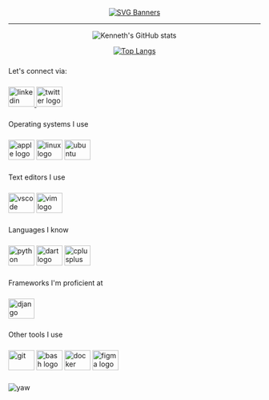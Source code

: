 <div align='center'>

[![SVG Banners](https://svg-banners.vercel.app/api?type=typeWriter&text1=Hi%20👋%20I'm%20Kenneth%20Yaw%20Obeng&width=1000&height=150)](https://github.com/Akshay090/svg-banners)
</div>

---
<div align="center">

![Kenneth's GitHub stats](https://github-readme-stats.vercel.app/api?username=yawok&theme=dark&show_icons=true&count_private=true)

[![Top Langs](https://github-readme-stats.vercel.app/api/top-langs/?username=yawok&layout=compact&theme=dark&count_private=true&show_icons=true)](https://github.com/anuraghazra/github-readme-stats)

</div>

###

<p align="left">Let's connect via:</p>

###

<div align="left">
  <a href="https://www.linkedin.com/in/kenneth-yaw-obeng-3276ba223/" target="_blank">
    <img src="https://raw.githubusercontent.com/maurodesouza/profile-readme-generator/master/src/assets/icons/social/linkedin/default.svg" width="52" height="40" alt="linkedin logo"  />
  </a>
  <a href="https://twitter.com/obengky" target="_blank">
    <img src="https://raw.githubusercontent.com/maurodesouza/profile-readme-generator/master/src/assets/icons/social/twitter/default.svg" width="52" height="40" alt="twitter logo"  />
  </a>
</div>

###

<p align="left">Operating systems I use</p>

###

<div align="left">
  <img src="https://cdn.jsdelivr.net/gh/devicons/devicon/icons/apple/apple-original.svg" height="40" width="52" alt="apple logo"  />
  <img src="https://cdn.jsdelivr.net/gh/devicons/devicon/icons/linux/linux-original.svg" height="40" width="52" alt="linux logo"  />
  <img src="https://cdn.jsdelivr.net/gh/devicons/devicon/icons/ubuntu/ubuntu-plain.svg" height="40" width="52" alt="ubuntu logo"  />
</div>

###

<p align="left">Text editors I use</p>

###

<div align="left">
  <img src="https://cdn.jsdelivr.net/gh/devicons/devicon/icons/vscode/vscode-original.svg" height="40" width="52" alt="vscode logo"  />
  <img src="https://cdn.jsdelivr.net/gh/devicons/devicon/icons/vim/vim-original.svg" height="40" width="52" alt="vim logo"  />
</div>

###

<p align="left">Languages I know</p>

###

<div align="left">
  <img src="https://cdn.jsdelivr.net/gh/devicons/devicon/icons/python/python-original.svg" height="40" width="52" alt="python logo"  />
  <img src="https://cdn.jsdelivr.net/gh/devicons/devicon/icons/dart/dart-original.svg" height="40" width="52" alt="dart logo"  />
  <img src="https://cdn.jsdelivr.net/gh/devicons/devicon/icons/cplusplus/cplusplus-original.svg" height="40" width="52" alt="cplusplus logo"  />
</div>

###

<p align="left">Frameworks I'm proficient at</p>

###

<div align="left">
  <img src="https://cdn.jsdelivr.net/gh/devicons/devicon/icons/django/django-plain.svg" height="40" width="52" alt="django logo"  />
</div>

###

<p align="left">Other tools I use</p>

###

<div align="left">
  <img src="https://www.vectorlogo.zone/logos/git-scm/git-scm-icon.svg" alt="git" width="52" height="40"/> 
  <img src="https://cdn.jsdelivr.net/gh/devicons/devicon/icons/bash/bash-original.svg" height="40" width="52" alt="bash logo"  />
  <img src="https://cdn.jsdelivr.net/gh/devicons/devicon/icons/docker/docker-original.svg" height="40" width="52" alt="docker logo"  />
  <img src="https://cdn.jsdelivr.net/gh/devicons/devicon/icons/figma/figma-original.svg" height="40" width="52" alt="figma logo"  />
</div>

###

<p> <img src="https://komarev.com/ghpvc/?username=yawok&label=Profile%20views&color=0e75b6&style=flat" alt="yaw" /> </p>

###
